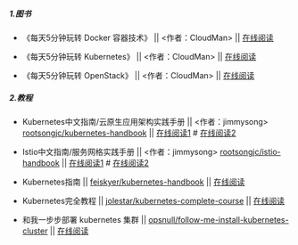 ##### 1.图书

* 《每天5分钟玩转 Docker 容器技术》 || <作者：CloudMan> || [在线阅读](https://mp.weixin.qq.com/s/7o8QxGydMTUe4Q7Tz46Diw)

* 《每天5分钟玩转 Kubernetes》 || <作者：CloudMan> || [在线阅读](https://mp.weixin.qq.com/s/RK6DDc8AUBklsUS7rssW2w)

* 《每天5分钟玩转 OpenStack》 || <作者：CloudMan> || [在线阅读](https://mp.weixin.qq.com/s/QtdMkt9giEEnvFTQzO9u7g)

##### 2.教程

* Kubernetes中文指南/云原生应用架构实践手册 || <作者：jimmysong> [rootsongjc/kubernetes-handbook](https://github.com/rootsongjc/kubernetes-handbook) || [在线阅读1](https://jimmysong.io/kubernetes-handbook/) # [在线阅读2](https://github.com/rootsongjc/kubernetes-handbook/blob/master/SUMMARY.md)   

* Istio中文指南/服务网格实践手册 || <作者：jimmysong> [rootsongjc/istio-handbook](https://github.com/rootsongjc/istio-handbook) || [在线阅读1](https://jimmysong.io/istio-handbook/) # [在线阅读2](https://github.com/rootsongjc/istio-handbook/blob/master/SUMMARY.md)

* Kubernetes指南 || [feiskyer/kubernetes-handbook](https://github.com/feiskyer/kubernetes-handbook) || [在线阅读](https://github.com/feiskyer/kubernetes-handbook/blob/master/zh/SUMMARY.md)

* Kubernetes完全教程 || [jolestar/kubernetes-complete-course](https://github.com/jolestar/kubernetes-complete-course) || [在线阅读](https://github.com/jolestar/kubernetes-complete-course/README.md)   

* 和我一步步部署 kubernetes 集群 || [opsnull/follow-me-install-kubernetes-cluster](https://github.com/opsnull/follow-me-install-kubernetes-cluster) || [在线阅读](https://github.com/opsnull/follow-me-install-kubernetes-cluster)